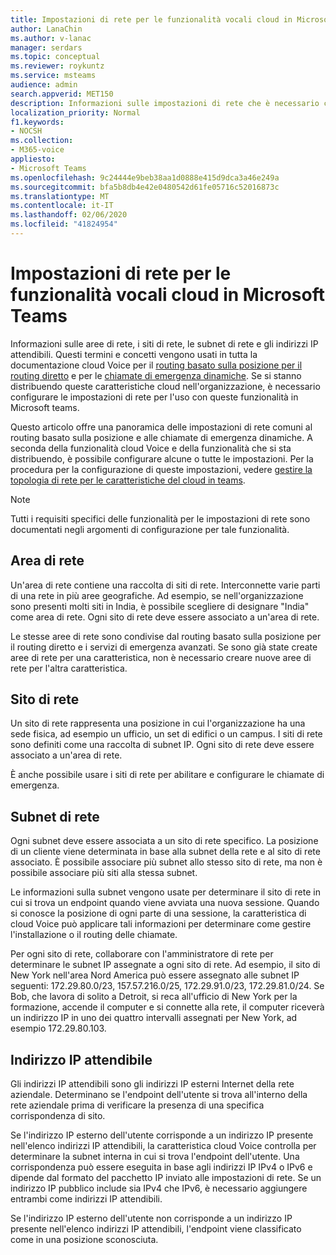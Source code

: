 ```yaml
---
title: Impostazioni di rete per le funzionalità vocali cloud in Microsoft Teams
author: LanaChin
ms.author: v-lanac
manager: serdars
ms.topic: conceptual
ms.reviewer: roykuntz
ms.service: msteams
audience: admin
search.appverid: MET150
description: Informazioni sulle impostazioni di rete che è necessario configurare per il routing basato sulla posizione per il routing diretto e i servizi di emergenza avanzati.
localization_priority: Normal
f1.keywords:
- NOCSH
ms.collection:
- M365-voice
appliesto:
- Microsoft Teams
ms.openlocfilehash: 9c24444e9beb38aa1d0888e415d9dca3a46e249a
ms.sourcegitcommit: bfa5b8db4e42e0480542d61fe05716c52016873c
ms.translationtype: MT
ms.contentlocale: it-IT
ms.lasthandoff: 02/06/2020
ms.locfileid: "41824954"
---
```

# <a name="network-settings-for-cloud-voice-features-in-microsoft-teams"></a>Impostazioni di rete per le funzionalità vocali cloud in Microsoft Teams

Informazioni sulle aree di rete, i siti di rete, le subnet di rete e gli indirizzi IP attendibili. Questi termini e concetti vengono usati in tutta la documentazione cloud Voice per il [routing basato sulla posizione per il routing diretto](location-based-routing-plan.md) e per le [chiamate di emergenza dinamiche](configure-dynamic-emergency-calling.md). Se si stanno distribuendo queste caratteristiche cloud nell'organizzazione, è necessario configurare le impostazioni di rete per l'uso con queste funzionalità in Microsoft teams.

Questo articolo offre una panoramica delle impostazioni di rete comuni al routing basato sulla posizione e alle chiamate di emergenza dinamiche. A seconda della funzionalità cloud Voice e della funzionalità che si sta distribuendo, è possibile configurare alcune o tutte le impostazioni. Per la procedura per la configurazione di queste impostazioni, vedere [gestire la topologia di rete per le caratteristiche del cloud in teams](manage-your-network-topology.md).

> [!NOTE]
> Tutti i requisiti specifici delle funzionalità per le impostazioni di rete sono documentati negli argomenti di configurazione per tale funzionalità.

## <a name="network-region"></a>Area di rete

Un'area di rete contiene una raccolta di siti di rete. Interconnette varie parti di una rete in più aree geografiche. Ad esempio, se nell'organizzazione sono presenti molti siti in India, è possibile scegliere di designare "India" come area di rete. Ogni sito di rete deve essere associato a un'area di rete.

Le stesse aree di rete sono condivise dal routing basato sulla posizione per il routing diretto e i servizi di emergenza avanzati. Se sono già state create aree di rete per una caratteristica, non è necessario creare nuove aree di rete per l'altra caratteristica.

## <a name="network-site"></a>Sito di rete

Un sito di rete rappresenta una posizione in cui l'organizzazione ha una sede fisica, ad esempio un ufficio, un set di edifici o un campus. I siti di rete sono definiti come una raccolta di subnet IP. Ogni sito di rete deve essere associato a un'area di rete.

È anche possibile usare i siti di rete per abilitare e configurare le chiamate di emergenza.

## <a name="network-subnet"></a>Subnet di rete

Ogni subnet deve essere associata a un sito di rete specifico. La posizione di un cliente viene determinata in base alla subnet della rete e al sito di rete associato. È possibile associare più subnet allo stesso sito di rete, ma non è possibile associare più siti alla stessa subnet.

Le informazioni sulla subnet vengono usate per determinare il sito di rete in cui si trova un endpoint quando viene avviata una nuova sessione. Quando si conosce la posizione di ogni parte di una sessione, la caratteristica di cloud Voice può applicare tali informazioni per determinare come gestire l'installazione o il routing delle chiamate.

Per ogni sito di rete, collaborare con l'amministratore di rete per determinare le subnet IP assegnate a ogni sito di rete. Ad esempio, il sito di New York nell'area Nord America può essere assegnato alle subnet IP seguenti: 172.29.80.0/23, 157.57.216.0/25, 172.29.91.0/23, 172.29.81.0/24. Se Bob, che lavora di solito a Detroit, si reca all'ufficio di New York per la formazione, accende il computer e si connette alla rete, il computer riceverà un indirizzo IP in uno dei quattro intervalli assegnati per New York, ad esempio 172.29.80.103.

## <a name="trusted-ip-address"></a>Indirizzo IP attendibile

Gli indirizzi IP attendibili sono gli indirizzi IP esterni Internet della rete aziendale. Determinano se l'endpoint dell'utente si trova all'interno della rete aziendale prima di verificare la presenza di una specifica corrispondenza di sito.

Se l'indirizzo IP esterno dell'utente corrisponde a un indirizzo IP presente nell'elenco indirizzi IP attendibili, la caratteristica cloud Voice controlla per determinare la subnet interna in cui si trova l'endpoint dell'utente. Una corrispondenza può essere eseguita in base agli indirizzi IP IPv4 o IPv6 e dipende dal formato del pacchetto IP inviato alle impostazioni di rete. Se un indirizzo IP pubblico include sia IPv4 che IPv6, è necessario aggiungere entrambi come indirizzi IP attendibili.

Se l'indirizzo IP esterno dell'utente non corrisponde a un indirizzo IP presente nell'elenco indirizzi IP attendibili, l'endpoint viene classificato come in una posizione sconosciuta.
